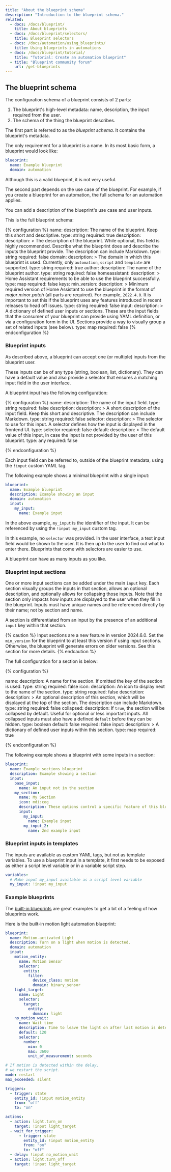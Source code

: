 ```yaml
---
title: "About the blueprint schema"
description: "Introduction to the blueprint schema."
related:
  - docs: /docs/blueprint/
    title: About blueprints
  - docs: /docs/blueprint/selectors/
    title: Blueprint selectors
  - docs: /docs/automation/using_blueprints/
    title: Using blueprints in automations
  - docs: /docs/blueprint/tutorial/
    title: "Tutorial: Create an automation blueprint"
  - title: "Blueprint community forum"
    url: /get-blueprints
---
```


## The blueprint schema

The configuration schema of a blueprint consists of 2 parts:

1. The blueprint's high-level metadata: name, description, the input required from the user.
2. The schema of the thing the blueprint describes.

The first part is referred to as the *blueprint schema*. It contains the
blueprint's metadata.

The only requirement for a blueprint is a name. In its most basic form,
a blueprint would look like:

```yaml
blueprint:
  name: Example blueprint
  domain: automation
```

Although this is a valid blueprint, it is not very useful.

The second part depends on the use case of the blueprint. For example, if you create a blueprint for an automation, the full
schema for an automation applies.

You can add a description of the blueprint's use case and user inputs.

This is the full blueprint schema:

{% configuration %}
name:
  description: The name of the blueprint. Keep this short and descriptive.
  type: string
  required: true
description:
  description: >
    The description of the blueprint. While optional, this field is highly
    recommended. Describe what the blueprint does and describe the inputs the blueprint provide. The description can
    include Markdown.
  type: string
  required: false
domain:
  description: >
    The domain in which this blueprint is used. Currently, only
    `automation`, `script` and `template` are supported.
  type: string
  required: true
author:
  description: The name of the blueprint author.
  type: string
  required: false
homeassistant:
  description: >
    Home Assistant requirements to be able to use the blueprint successfully.
  type: map
  required: false
  keys:
    min_version:
      description: >
        Minimum required version of Home Assistant to use the blueprint in the format of
        *major*.*minor*.*patch* (all parts are required). For example, `2022.4.0`. It is
        important to set this if the blueprint uses any features introduced in recent
        releases to head off issues.
      type: string
      required: false
input:
  description: >
    A dictionary of defined user inputs or sections. These are the input fields that the
    consumer of your blueprint can provide using YAML definition, or via
    a configuration form in the UI. Sections provide a way to visually group a set of 
    related inputs (see below).
  type: map
  required: false
{% endconfiguration %}

### Blueprint inputs

As described above, a blueprint can accept one (or multiple)
inputs from the blueprint user.

These inputs can be of any type (string, boolean, list, dictionary). They can have
a default value and also provide a selector that
ensures a matching input field in the user interface.

A blueprint input has the following configuration:

{% configuration %}
  name:
    description: The name of the input field.
    type: string
    required: false
  description:
    description: >
      A short description of the input field. Keep this short and descriptive.
      The description can include Markdown.
    type: string
    required: false
  selector:
    description: >
      The selector to use for this input. A
      selector defines how the input is displayed in the frontend UI.
    type: selector
    required: false
  default:
    description: >
      The default value of this input, in case the input is not provided
      by the user of this blueprint.
    type: any
    required: false

{% endconfiguration %}

Each input field can be referred to, outside of the blueprint metadata, using
the `!input` custom YAML tag.

The following example shows a minimal blueprint with a single input:

```yaml
blueprint:
  name: Example blueprint
  description: Example showing an input
  domain: automation
  input:
    my_input:
      name: Example input
```

In the above example, `my_input` is the identifier of the input. It can be
referenced by using the `!input my_input` custom tag.

In this example, no `selector` was provided. In the user interface, a text input field would be shown to the user.
It is then up to the user to find out what to enter there. Blueprints that come with selectors are easier to use.

A blueprint can have as many inputs as you like.

### Blueprint input sections

One or more input sections can be added under the main `input` key. Each section visually groups the inputs in that section, 
allows an optional description, and optionally allows for collapsing those inputs. Note that the section only impacts how 
inputs are displayed to the user when they fill in the blueprint. Inputs must have unique names and be referenced directly
by their name; not by section and name.

A section is differentiated from an input by the presence of an additional `input` key within that section. 

{% caution %}
Input sections are a new feature in version 2024.6.0. Set the `min_version` for the blueprint to at least this version if using input sections. Otherwise, the blueprint will generate errors on older versions. See this section for more details.
{% endcaution %}

The full configuration for a section is below:

{% configuration %}

name:
  description: A name for the section. If omitted the key of the section is used.
  type: string
  required: false
icon:
  description: An icon to display next to the name of the section.
  type: string
  required: false
description:
  description: >
    An optional description of this section, which will be displayed at the top of the section.
    The description can include Markdown.
  type: string
  required: false
collapsed:
  description: If `true`, the section will be collapsed by default. Useful for optional or less important inputs. All collapsed inputs must also have a defined `default` before they can be hidden.
  type: boolean
  default: false
  required: false
input:
  description: >
    A dictionary of defined user inputs within this section.
  type: map
  required: true

{% endconfiguration %}



The following example shows a blueprint with some inputs in a section:

```yaml
blueprint:
  name: Example sections blueprint
  description: Example showing a section
  input:
    base_input:
      name: An input not in the section
    my_section:
      name: My Section
      icon: mdi:cog
      description: These options control a specific feature of this blueprint
      input:
        my_input:
          name: Example input
        my_input_2:
          name: 2nd example input
```

### Blueprint inputs in templates

The inputs are available as custom YAML tags, but not as template variables.
To use a blueprint input in a template, it first needs to be exposed as either
a script level variable or in
a variable script step.

```yaml
variables:
  # Make input my_input available as a script level variable
  my_input: !input my_input
```

### Example blueprints

The [built-in blueprints][blueprint-built-in]
are great examples to get a bit of a feeling of how blueprints work.

Here is the built-in motion light automation blueprint:

```yaml
blueprint:
  name: Motion-activated Light
  description: Turn on a light when motion is detected.
  domain: automation
  input:
    motion_entity:
      name: Motion Sensor
      selector:
        entity:
          filter:
            device_class: motion
            domain: binary_sensor
    light_target:
      name: Light
      selector:
        target:
          entity:
            domain: light
    no_motion_wait:
      name: Wait time
      description: Time to leave the light on after last motion is detected.
      default: 120
      selector:
        number:
          min: 0
          max: 3600
          unit_of_measurement: seconds

# If motion is detected within the delay,
# we restart the script.
mode: restart
max_exceeded: silent

triggers:
  - trigger: state
    entity_id: !input motion_entity
    from: "off"
    to: "on"

actions:
  - action: light.turn_on
    target: !input light_target
  - wait_for_trigger:
      - trigger: state
        entity_id: !input motion_entity
        from: "on"
        to: "off"
  - delay: !input no_motion_wait
  - action: light.turn_off
    target: !input light_target
```

[blueprint-built-in]: https://github.com/home-assistant/core/tree/dev/homeassistant/components/automation/blueprints
